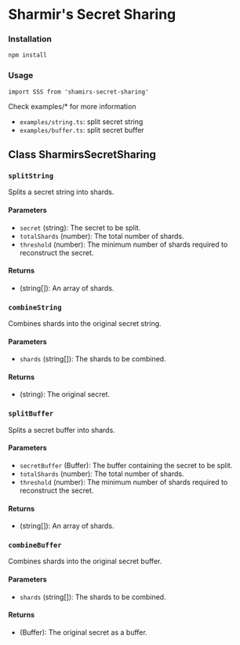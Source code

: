 # Sharmir's Secret Sharing

### Installation

```bash
npm install
```

### Usage

```typescript=
import SSS from 'shamirs-secret-sharing'
```

Check examples/\* for more information

- `examples/string.ts`: split secret string
- `examples/buffer.ts`: split secret buffer

## Class SharmirsSecretSharing

### `splitString`

Splits a secret string into shards.

#### Parameters

- `secret` (string): The secret to be split.
- `totalShards` (number): The total number of shards.
- `threshold` (number): The minimum number of shards required to reconstruct the secret.

#### Returns

- (string[]): An array of shards.

### `combineString`

Combines shards into the original secret string.

#### Parameters

- `shards` (string[]): The shards to be combined.

#### Returns

- (string): The original secret.

### `splitBuffer`

Splits a secret buffer into shards.

#### Parameters

- `secretBuffer` (Buffer): The buffer containing the secret to be split.
- `totalShards` (number): The total number of shards.
- `threshold` (number): The minimum number of shards required to reconstruct the secret.

#### Returns

- (string[]): An array of shards.

### `combineBuffer`

Combines shards into the original secret buffer.

#### Parameters

- `shards` (string[]): The shards to be combined.

#### Returns

- (Buffer): The original secret as a buffer.

